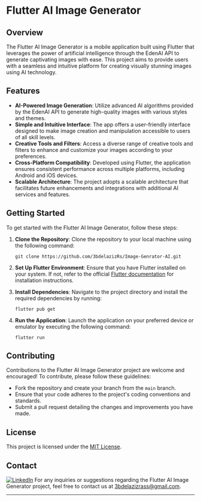 
# Flutter AI Image Generator


## Overview

The Flutter AI Image Generator is a mobile application built using Flutter that leverages the power of artificial intelligence through the EdenAI API to generate captivating images with ease. This project aims to provide users with a seamless and intuitive platform for creating visually stunning images using AI technology.

## Features

- **AI-Powered Image Generation**: Utilize advanced AI algorithms provided by the EdenAI API to generate high-quality images with various styles and themes.
- **Simple and Intuitive Interface**: The app offers a user-friendly interface designed to make image creation and manipulation accessible to users of all skill levels.
- **Creative Tools and Filters**: Access a diverse range of creative tools and filters to enhance and customize your images according to your preferences.
- **Cross-Platform Compatibility**: Developed using Flutter, the application ensures consistent performance across multiple platforms, including Android and iOS devices.
- **Scalable Architecture**: The project adopts a scalable architecture that facilitates future enhancements and integrations with additional AI services and features.

## Getting Started

To get started with the Flutter AI Image Generator, follow these steps:

1. **Clone the Repository**: Clone the repository to your local machine using the following command:
   ```
   git clone https://github.com/3bdelazizRs/Image-Genrator-AI.git
   ```

2. **Set Up Flutter Environment**: Ensure that you have Flutter installed on your system. If not, refer to the official [Flutter documentation](https://flutter.dev/docs/get-started/install) for installation instructions.

3. **Install Dependencies**: Navigate to the project directory and install the required dependencies by running:
   ```
   flutter pub get
   ```

4. **Run the Application**: Launch the application on your preferred device or emulator by executing the following command:
   ```
   flutter run
   ```

## Contributing

Contributions to the Flutter AI Image Generator project are welcome and encouraged! To contribute, please follow these guidelines:
- Fork the repository and create your branch from the `main` branch.
- Ensure that your code adheres to the project's coding conventions and standards.
- Submit a pull request detailing the changes and improvements you have made.

## License

This project is licensed under the [MIT License](LICENSE).

## Contact
[![LinkedIn][linkedin-shield]][linkedin-url]
For any inquiries or suggestions regarding the Flutter AI Image Generator project, feel free to contact us at [3bdelazizrass@gmail.com](mailto:3bdelazizrass@gmail.com).

---


[linkedin-shield]: https://img.shields.io/badge/-LinkedIn-black.svg?style=for-the-badge&logo=linkedin&colorB=555
[linkedin-url]:https://www.linkedin.com/in/fatiha-laaouafi-4227252ba/
